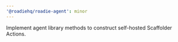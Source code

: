 ```yaml
---
'@roadiehq/roadie-agent': minor
---
```


Implement agent library methods to construct self-hosted Scaffolder Actions.
